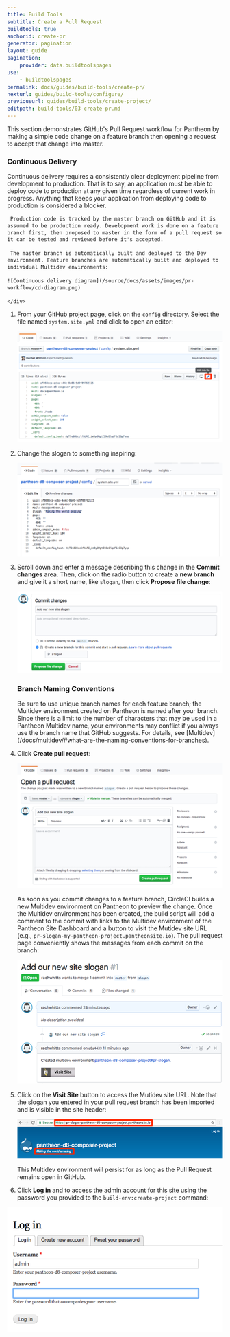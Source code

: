 ```yaml
---
title: Build Tools
subtitle: Create a Pull Request
buildtools: true
anchorid: create-pr
generator: pagination
layout: guide
pagination:
    provider: data.buildtoolspages
use:
    - buildtoolspages
permalink: docs/guides/build-tools/create-pr/
nexturl: guides/build-tools/configure/
previousurl: guides/build-tools/create-project/
editpath: build-tools/03-create-pr.md
---
```

This section demonstrates GitHub's Pull Request workflow for Pantheon by making a simple code change on a feature branch then opening a request to accept that change into master.

<div class="panel panel-drop panel-guide" id="accordion">
  <div class="panel-heading panel-drop-heading">
     <a class="accordion-toggle panel-drop-title collapsed" data-toggle="collapse" data-parent="#accordion" data-proofer-ignore data-target="#understand-cd"><h3 class="panel-title panel-drop-title" style="cursor:pointer;"><span style="line-height:.9" class="glyphicons glyphicons-lightbulb"></span> Continuous Delivery</h3></a>
   </div>
   <div id="understand-cd" class="collapse">
     <div class="panel-inner" markdown="1">
     Continuous delivery requires a consistently clear deployment pipeline from development to production. That is to say, an application must be able to deploy code to production at any given time regardless of current work in progress. Anything that keeps your application from deploying code to production is considered a blocker.

     Production code is tracked by the master branch on GitHub and it is assumed to be production ready. Development work is done on a feature branch first, then proposed to master in the form of a pull request so it can be tested and reviewed before it's accepted.

     The master branch is automatically built and deployed to the Dev environment. Feature branches are automatically built and deployed to individual Multidev environments:

    ![Continuous delivery diagram](/source/docs/assets/images/pr-workflow/cd-diagram.png)

    </div>
   </div>
 </div>


1. From your GitHub project page, click on the `config` directory. Select the file named `system.site.yml` and click <span class="glyphicon glyphicon-pencil"></span> to open an editor:

    ![system.site.yml Configuration](/source/docs/assets/images/pr-workflow/system-site-config.png)

2. Change the slogan to something inspiring:

    ![Edit slogan](/source/docs/assets/images/pr-workflow/edit-slogan.png)

3. Scroll down and enter a message describing this change in the **Commit changes** area. Then, click on the radio button to create a **new branch** and give it a short name, like `slogan`, then click **Propose file change**:

    ![Create slogan branch](/source/docs/assets/images/pr-workflow/create-slogan-branch.png)

    <div class="panel panel-drop panel-guide" id="accordion">
      <div class="panel-heading panel-drop-heading">
         <a class="accordion-toggle panel-drop-title collapsed" data-toggle="collapse" data-parent="#accordion" data-proofer-ignore data-target="#understand-branch-names"><h3 class="panel-title panel-drop-title" style="cursor:pointer;"><span style="line-height:.9" class="glyphicons glyphicons-lightbulb"></span> Branch Naming Conventions</h3></a>
       </div>
       <div id="understand-branch-names" class="collapse">
         <div class="panel-inner" markdown="1">
         Be sure to use unique branch names for each feature branch; the Multidev environment created on Pantheon is named after your branch. Since there is a limit to the number of characters that may be used in a Pantheon Multidev name, your environments may conflict if you always use the branch name that GitHub suggests. For details, see [Multidev](/docs/multidev/#what-are-the-naming-conventions-for-branches).
        </div>
       </div>
     </div>


4. Click **Create pull request**:

    ![Slogan pull request](/source/docs/assets/images/pr-workflow/slogan-pull-request.png)

    As soon as you commit changes to a feature branch, CircleCI builds a new Multidev environment on Pantheon to preview the change. Once the Multidev environment has been created, the build script will add a comment to the commit with links to the Multidev environment of the Pantheon Site Dashboard and a button to visit the Mutidev site URL (e.g., `pr-slogan-my-pantheon-project.pantheonsite.io`). The pull request page conveniently shows the messages from each commit on the branch:

    ![Passed pull request](/source/docs/assets/images/pr-workflow/slogan-pr-starting.png)

5. Click on the **Visit Site** button to access the Mutidev site URL. Note that the slogan you entered in your pull request branch has been imported and is visible in the site header:

    ![Site initial login](/source/docs/assets/images/pr-workflow/pr-slogan-site.png)

    This Multidev environment will persist for as long as the Pull Request remains open in GitHub.

6. Click **Log in** and to access the admin account for this site using the password you provided to the `build-env:create-project` command:

  ![Site admin log in](/source/docs/assets/images/pr-workflow/admin-log-in.png)
